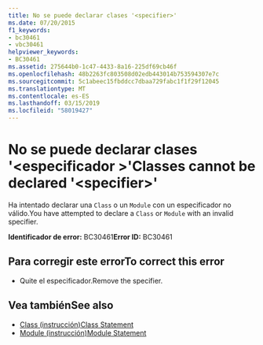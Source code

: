 ```yaml
---
title: No se puede declarar clases '<specifier>'
ms.date: 07/20/2015
f1_keywords:
- bc30461
- vbc30461
helpviewer_keywords:
- BC30461
ms.assetid: 275644b0-1c47-4433-8a16-225df69cb46f
ms.openlocfilehash: 48b2263fc803508d02edb443014b753594307e7c
ms.sourcegitcommit: 5c1abeec15fbddcc7dbaa729fabc1f1f29f12045
ms.translationtype: MT
ms.contentlocale: es-ES
ms.lasthandoff: 03/15/2019
ms.locfileid: "58019427"
---
```

# <a name="classes-cannot-be-declared-specifier"></a><span data-ttu-id="392b3-102">No se puede declarar clases '\<especificador >'</span><span class="sxs-lookup"><span data-stu-id="392b3-102">Classes cannot be declared '\<specifier>'</span></span>
<span data-ttu-id="392b3-103">Ha intentado declarar una `Class` o un `Module` con un especificador no válido.</span><span class="sxs-lookup"><span data-stu-id="392b3-103">You have attempted to declare a `Class` or `Module` with an invalid specifier.</span></span>  
  
 <span data-ttu-id="392b3-104">**Identificador de error:** BC30461</span><span class="sxs-lookup"><span data-stu-id="392b3-104">**Error ID:** BC30461</span></span>  
  
## <a name="to-correct-this-error"></a><span data-ttu-id="392b3-105">Para corregir este error</span><span class="sxs-lookup"><span data-stu-id="392b3-105">To correct this error</span></span>  
  
-   <span data-ttu-id="392b3-106">Quite el especificador.</span><span class="sxs-lookup"><span data-stu-id="392b3-106">Remove the specifier.</span></span>  
  
## <a name="see-also"></a><span data-ttu-id="392b3-107">Vea también</span><span class="sxs-lookup"><span data-stu-id="392b3-107">See also</span></span>

- [<span data-ttu-id="392b3-108">Class (instrucción)</span><span class="sxs-lookup"><span data-stu-id="392b3-108">Class Statement</span></span>](../../visual-basic/language-reference/statements/class-statement.md)
- [<span data-ttu-id="392b3-109">Module (instrucción)</span><span class="sxs-lookup"><span data-stu-id="392b3-109">Module Statement</span></span>](../../visual-basic/language-reference/statements/module-statement.md)

